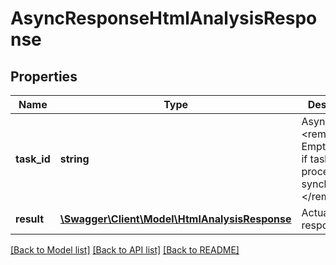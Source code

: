 # AsyncResponseHtmlAnalysisResponse

## Properties
Name | Type | Description | Notes
------------ | ------------- | ------------- | -------------
**task_id** | **string** | Async task Id  &lt;remarks&gt;  Empty or null if task was processed synchronously  &lt;/remarks&gt; | [optional] 
**result** | [**\Swagger\Client\Model\HtmlAnalysisResponse**](HtmlAnalysisResponse.md) | Actual response | [optional] 

[[Back to Model list]](../README.md#documentation-for-models) [[Back to API list]](../README.md#documentation-for-api-endpoints) [[Back to README]](../README.md)


